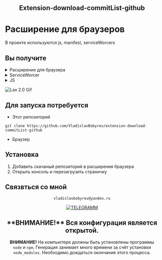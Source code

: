 
<h2 align='center' > Extension-download-commitList-github </h2>

# Расширение для браузеров

В проекте используются js, manifest, serviceWorcers 

<div align="left">
 
## Вы получите
  <details >
  <summary >Расширение для браузера</summary>
   
  [Что это?](https://support.google.com/chrome_webstore/answer/2664769?hl=ru)
    
    выводит данные о файлах которые были измереры в коммите
</details>
  
  <details>
  <summary>ServiceWorcer</summary>   
  Технология Service Workers должна в итоге решить работу в условиях потери связи
</details>
 
<details>
  <summary>JS</summary>
 
  [Что это?](https://learn.javascript.ru/)  

 В проекте используются js, manifest.оыщт
  после регистрации worcerА срипт выполняется на клиенте
</details>
 
![Lax 2.0 Gif](https://github.com/VladislavBobyrev/extension-download-commitList-github/blob/main/manifest.gif)
 
 ## Для запуска потребуется

- Этот репозиторий 
 ```
git clone https://github.com/VladislavBobyrev/extension-download-commitList-github
```

- Браузер

## Установка
  
1. Добавить скачаный репозиторий в расширения браузера
2. Открыть консоль и перезагрузить страничку


## Связвться со мной
<div align='center'> 
 
 ```
vladislavbobyrev@yandex.ru
```
 
 [![TELEGRAMM](https://img.shields.io/badge/telegramm-4285F4?style=for-the-badge&logo=read-the-docs&logoColor=white)](https://t.me/VladislavBobyrev)

 </div>
 
 <div align="center">
  <h2>**ВНИМАНИЕ!**  Вся конфигурация является открытой. </h2>
 
**ВНИМАНИЕ!** На компьютере должны быть установлены программы `node` и `npm`.
Генерация  занимает много времени за счёт
установки `node_modules`. Необходимо дождаться окончания этого процесса.
 
</div>
